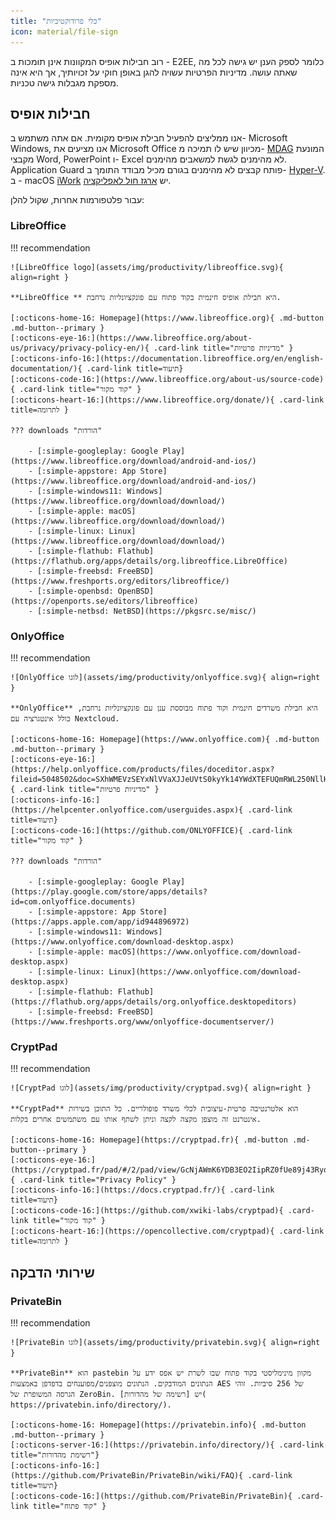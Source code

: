 ```yaml
---
title: "כלי פרודוקטיביות"
icon: material/file-sign
---
```


רוב חבילות אופיס המקוונות אינן תומכות ב - E2EE, כלומר לספק הענן יש גישה לכל מה שאתה עושה. מדיניות הפרטיות עשויה להגן באופן חוקי על זכויותיך, אך היא אינה מספקת מגבלות גישה טכניות.

## חבילות אופיס

אנו ממליצים להפעיל חבילת אופיס מקומית. אם אתה משתמש ב- Microsoft Windows, אנו מציעים את Microsoft Office מכיוון שיש לו תמיכה מ- [MDAG](https://docs.microsoft.com/en-us/windows/security/threat-protection/microsoft-defender-application-guard/md-app-guard-overview) המונעת מקבצי Word, PowerPoint ו- Excel לא מהימנים לגשת למשאבים מהימנים. Application Guard פותח קבצים לא מהימנים בגורם מכיל מבודד התומך ב- [Hyper-V](https://en.wikipedia.org/wiki/Hyper-V). ב - macOS [iWork](https://www.apple.com/iwork) יש [ארגז חול לאפליקציה](https://developer.apple.com/library/archive/documentation/Security/Conceptual/AppSandboxDesignGuide/AboutAppSandbox/AboutAppSandbox.html).

עבור פלטפורמות אחרות, שקול להלן:

### LibreOffice

!!! recommendation

    ![LibreOffice logo](assets/img/productivity/libreoffice.svg){ align=right }
    
    **LibreOffice ** היא חבילת אופיס חינמית בקוד פתוח עם פונקציונליות נרחבת.
    
    [:octicons-home-16: Homepage](https://www.libreoffice.org){ .md-button .md-button--primary }
    [:octicons-eye-16:](https://www.libreoffice.org/about-us/privacy/privacy-policy-en/){ .card-link title="מדיניות פרטיות" }
    [:octicons-info-16:](https://documentation.libreoffice.org/en/english-documentation/){ .card-link title=תיעוד}
    [:octicons-code-16:](https://www.libreoffice.org/about-us/source-code){ .card-link title="קוד מקור" }
    [:octicons-heart-16:](https://www.libreoffice.org/donate/){ .card-link title=לתרומה }
    
    ??? downloads "הורדות"
    
        - [:simple-googleplay: Google Play](https://www.libreoffice.org/download/android-and-ios/)
        - [:simple-appstore: App Store](https://www.libreoffice.org/download/android-and-ios/)
        - [:simple-windows11: Windows](https://www.libreoffice.org/download/download/)
        - [:simple-apple: macOS](https://www.libreoffice.org/download/download/)
        - [:simple-linux: Linux](https://www.libreoffice.org/download/download/)
        - [:simple-flathub: Flathub](https://flathub.org/apps/details/org.libreoffice.LibreOffice)
        - [:simple-freebsd: FreeBSD](https://www.freshports.org/editors/libreoffice/)
        - [:simple-openbsd: OpenBSD](https://openports.se/editors/libreoffice)
        - [:simple-netbsd: NetBSD](https://pkgsrc.se/misc/)

### OnlyOffice

!!! recommendation

    ![OnlyOffice לוגו](assets/img/productivity/onlyoffice.svg){ align=right }
    
    **OnlyOffice** היא חבילת משרדים חינמית וקוד פתוח מבוססת ענן עם פונקציונליות נרחבת, כולל אינטגרציה עם Nextcloud.
    
    [:octicons-home-16: Homepage](https://www.onlyoffice.com){ .md-button .md-button--primary }
    [:octicons-eye-16:](https://help.onlyoffice.com/products/files/doceditor.aspx?fileid=5048502&doc=SXhWMEVzSEYxNlVVaXJJeUVtS0kyYk14YWdXTEFUQmRWL250NllHNUFGbz0_IjUwNDg1MDIi0){ .card-link title="מדיניות פרטיות" }
    [:octicons-info-16:](https://helpcenter.onlyoffice.com/userguides.aspx){ .card-link title=תיעוד}
    [:octicons-code-16:](https://github.com/ONLYOFFICE){ .card-link title="קוד מקור" }
    
    ??? downloads "הורדות"
    
        - [:simple-googleplay: Google Play](https://play.google.com/store/apps/details?id=com.onlyoffice.documents)
        - [:simple-appstore: App Store](https://apps.apple.com/app/id944896972)
        - [:simple-windows11: Windows](https://www.onlyoffice.com/download-desktop.aspx)
        - [:simple-apple: macOS](https://www.onlyoffice.com/download-desktop.aspx)
        - [:simple-linux: Linux](https://www.onlyoffice.com/download-desktop.aspx)
        - [:simple-flathub: Flathub](https://flathub.org/apps/details/org.onlyoffice.desktopeditors)
        - [:simple-freebsd: FreeBSD](https://www.freshports.org/www/onlyoffice-documentserver/)

### CryptPad

!!! recommendation

    ![CryptPad לוגו](assets/img/productivity/cryptpad.svg){ align=right }
    
    **CryptPad** הוא אלטרנטיבה פרטית-עיצובית לכלי משרד פופולריים. כל התוכן בשירות אינטרנט זה מוצפן מקצה לקצה וניתן לשתף אותו עם משתמשים אחרים בקלות.
    
    [:octicons-home-16: Homepage](https://cryptpad.fr){ .md-button .md-button--primary }
    [:octicons-eye-16:](https://cryptpad.fr/pad/#/2/pad/view/GcNjAWmK6YDB3EO2IipRZ0fUe89j43Ryqeb4fjkjehE/){ .card-link title="Privacy Policy" }
    [:octicons-info-16:](https://docs.cryptpad.fr/){ .card-link title=תיעוד}
    [:octicons-code-16:](https://github.com/xwiki-labs/cryptpad){ .card-link title="קוד מקור" }
    [:octicons-heart-16:](https://opencollective.com/cryptpad){ .card-link title=לתרומה }

## שירותי הדבקה

### PrivateBin

!!! recommendation

    ![PrivateBin לוגו](assets/img/productivity/privatebin.svg){ align=right }
    
    **PrivateBin** הוא pastebin מקוון מינימליסטי בקוד פתוח שבו לשרת יש אפס ידע על הנתונים המודבקים. הנתונים מוצפנים/מפוענחים בדפדפן באמצעות AES של 256 סיביות. זוהי הגרסה המשופרת של ZeroBin. יש [רשימה של מהדורות]( https://privatebin.info/directory/).
    
    [:octicons-home-16: Homepage](https://privatebin.info){ .md-button .md-button--primary }
    [:octicons-server-16:](https://privatebin.info/directory/){ .card-link title="רשימת מהדורות"}
    [:octicons-info-16:](https://github.com/PrivateBin/PrivateBin/wiki/FAQ){ .card-link title=תיעוד}
    [:octicons-code-16:](https://github.com/PrivateBin/PrivateBin){ .card-link title="קוד פתוח" }
